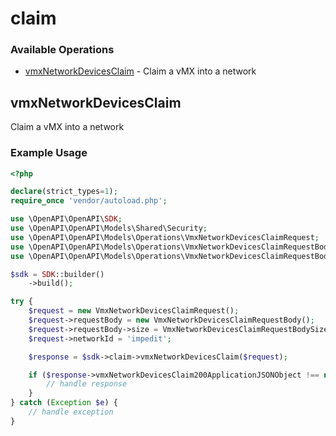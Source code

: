 # claim

### Available Operations

* [vmxNetworkDevicesClaim](#vmxnetworkdevicesclaim) - Claim a vMX into a network

## vmxNetworkDevicesClaim

Claim a vMX into a network

### Example Usage

```php
<?php

declare(strict_types=1);
require_once 'vendor/autoload.php';

use \OpenAPI\OpenAPI\SDK;
use \OpenAPI\OpenAPI\Models\Shared\Security;
use \OpenAPI\OpenAPI\Models\Operations\VmxNetworkDevicesClaimRequest;
use \OpenAPI\OpenAPI\Models\Operations\VmxNetworkDevicesClaimRequestBody;
use \OpenAPI\OpenAPI\Models\Operations\VmxNetworkDevicesClaimRequestBodySizeEnum;

$sdk = SDK::builder()
    ->build();

try {
    $request = new VmxNetworkDevicesClaimRequest();
    $request->requestBody = new VmxNetworkDevicesClaimRequestBody();
    $request->requestBody->size = VmxNetworkDevicesClaimRequestBodySizeEnum::LARGE;
    $request->networkId = 'impedit';

    $response = $sdk->claim->vmxNetworkDevicesClaim($request);

    if ($response->vmxNetworkDevicesClaim200ApplicationJSONObject !== null) {
        // handle response
    }
} catch (Exception $e) {
    // handle exception
}
```
